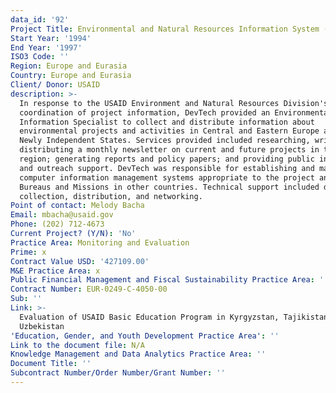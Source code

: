 ```yaml
---
data_id: '92'
Project Title: Environmental and Natural Resources Information System (ENRIS)
Start Year: '1994'
End Year: '1997'
ISO3 Code: ''
Region: Europe and Eurasia
Country: Europe and Eurasia
Client/ Donor: USAID
description: >-
  In response to the USAID Environment and Natural Resources Division's need for
  coordination of project information, DevTech provided an Environmental
  Information Specialist to collect and distribute information about
  environmental projects and activities in Central and Eastern Europe and the
  Newly Independent States. Services provided included researching, writing, and
  distributing a monthly newsletter on current and future projects in the
  region; generating reports and policy papers; and providing public information
  and outreach support. DevTech was responsible for establishing and maintaining
  computer information management systems appropriate to the project and USAID
  Bureaus and Missions in other countries. Technical support included data
  collection, distribution, and networking.
Point of contact: Melody Bacha
Email: mbacha@usaid.gov
Phone: (202) 712-4673
Current Project? (Y/N): 'No'
Practice Area: Monitoring and Evaluation
Prime: x
Contract Value USD: '427109.00'
M&E Practice Area: x
Public Financial Management and Fiscal Sustainability Practice Area: ''
Contract Number: EUR-0249-C-4050-00
Sub: ''
Link: >-
  Evaluation of USAID Basic Education Program in Kyrgyzstan, Tajikistan, and
  Uzbekistan
'Education, Gender, and Youth Development Practice Area': ''
Link to the document file: N/A
Knowledge Management and Data Analytics Practice Area: ''
Document Title: ''
Subcontract Number/Order Number/Grant Number: ''
---
```


